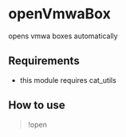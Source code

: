 # openVmwaBox
opens vmwa boxes automatically

## Requirements
- this module requires cat_utils

## How to use
> !open
